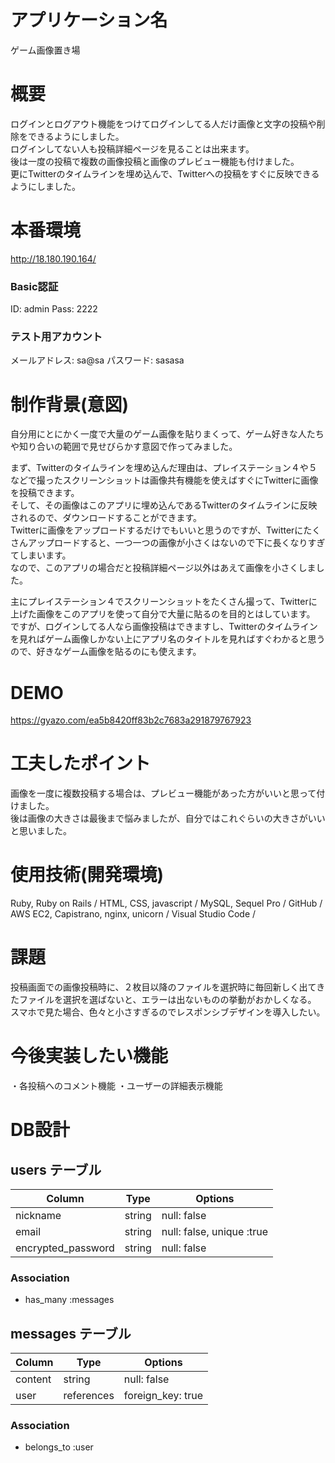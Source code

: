 # アプリケーション名
ゲーム画像置き場

# 概要
ログインとログアウト機能をつけてログインしてる人だけ画像と文字の投稿や削除をできるようにしました。<br>
ログインしてない人も投稿詳細ページを見ることは出来ます。<br>
後は一度の投稿で複数の画像投稿と画像のプレビュー機能も付けました。<br>
更にTwitterのタイムラインを埋め込んで、Twitterへの投稿をすぐに反映できるようにしました。<br>

# 本番環境
http://18.180.190.164/

### Basic認証
ID: admin
Pass: 2222

### テスト用アカウント
メールアドレス: sa@sa
パスワード: sasasa

# 制作背景(意図)
自分用にとにかく一度で大量のゲーム画像を貼りまくって、ゲーム好きな人たちや知り合いの範囲で見せびらかす意図で作ってみました。

まず、Twitterのタイムラインを埋め込んだ理由は、プレイステーション４や５などで撮ったスクリーンショットは画像共有機能を使えばすぐにTwitterに画像を投稿できます。<br>
そして、その画像はこのアプリに埋め込んであるTwitterのタイムラインに反映されるので、ダウンロードすることができます。<br>
Twitterに画像をアップロードするだけでもいいと思うのですが、Twitterにたくさんアップロードすると、一つ一つの画像が小さくはないので下に長くなりすぎてしまいます。<br>
なので、このアプリの場合だと投稿詳細ページ以外はあえて画像を小さくしました。

主にプレイステーション４でスクリーンショットをたくさん撮って、Twitterに上げた画像をこのアプリを使って自分で大量に貼るのを目的とはしています。<br>
ですが、ログインしてる人なら画像投稿はできますし、Twitterのタイムラインを見ればゲーム画像しかない上にアプリ名のタイトルを見ればすぐわかると思うので、好きなゲーム画像を貼るのにも使えます。

# DEMO
https://gyazo.com/ea5b8420ff83b2c7683a291879767923


# 工夫したポイント
画像を一度に複数投稿する場合は、プレビュー機能があった方がいいと思って付けました。<br>
後は画像の大きさは最後まで悩みましたが、自分ではこれぐらいの大きさがいいと思いました。

# 使用技術(開発環境)
Ruby, Ruby on Rails / HTML, CSS, javascript / MySQL, Sequel Pro / GitHub / AWS EC2, Capistrano, nginx, unicorn / Visual Studio Code /

# 課題
投稿画面での画像投稿時に、２枚目以降のファイルを選択時に毎回新しく出てきたファイルを選択を選ばないと、エラーは出ないものの挙動がおかしくなる。
スマホで見た場合、色々と小さすぎるのでレスポンシブデザインを導入したい。

# 今後実装したい機能
・各投稿へのコメント機能
・ユーザーの詳細表示機能

# DB設計

## users テーブル

| Column             | Type    | Options                   |
| ------------------ | ------- | ------------------------- |
| nickname           | string  | null: false               |
| email              | string  | null: false, unique :true |
| encrypted_password | string  | null: false               |

### Association

- has_many :messages

## messages テーブル

| Column           | Type       | Options           |
| ---------------- | ---------- | ----------------- |
| content          | string     | null: false       |
| user             | references | foreign_key: true |

### Association

- belongs_to :user

